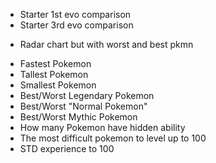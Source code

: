 - Starter 1st evo comparison
- Starter 3rd evo comparison

[//]: # (- Quantity of pokemon increased from gen to gen)
- Radar chart but with worst and best pkmn

[//]: # (- Pokekon quantity filtered by type)
[//]: # (- Avg stats for each generation compared to the others)
[//]: # (- Lightest pokemon)
[//]: # (- Heaviest Pokemon)
- Fastest Pokemon
- Tallest Pokemon
- Smallest Pokemon
- Best/Worst Legendary Pokemon
- Best/Worst "Normal Pokemon"
- Best/Worst Mythic Pokemon
- How many Pokemon have hidden ability
- The most difficult pokemon to level up to 100
- STD experience to 100